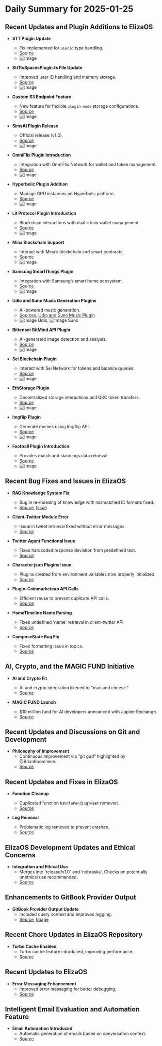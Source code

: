 # Daily Summary for 2025-01-25

## Recent Updates and Plugin Additions to ElizaOS

- **STT Plugin Update**
  - Fix implemented for `userId` type handling.
  - [Source](https://github.com/elizaOS/eliza/commit/c0529a07995f7b06bb1add5a4b837ced1cc64ca3)
  - ![Image](https://opengraph.githubassets.com/1/elizaOS/eliza/commit/c0529a07995f7b06bb1add5a4b837ced1cc64ca3)
  
- **SttTtsSpacesPlugin.ts File Update**
  - Improved user ID handling and memory storage.
  - [Source](https://github.com/elizaOS/eliza/commit/52dad5ff584b2465d4157ccc0cf2c6e14f6ed492)
  - ![Image](https://opengraph.githubassets.com/1/elizaOS/eliza/commit/52dad5ff584b2465d4157ccc0cf2c6e14f6ed492)

- **Custom S3 Endpoint Feature**
  - New feature for flexible `plugin-node` storage configurations.
  - [Source](https://github.com/elizaOS/eliza/commit/a20d512e92da89db61eb249a5107edee13bd2bb3)
  - ![Image](https://opengraph.githubassets.com/1/elizaOS/eliza/commit/a20d512e92da89db61eb249a5107edee13bd2bb3)

- **SimsAI Plugin Release**
  - Official release (v1.0).
  - [Source](https://github.com/elizaOS/eliza/commit/4da4eb1d37cac422e4b4dcef2db4f9992fc00d5c)
  - ![Image](https://opengraph.githubassets.com/1/elizaOS/eliza/commit/4da4eb1d37cac422e4b4dcef2db4f9992fc00d5c)

- **OmniFlix Plugin Introduction**
  - Integration with OmniFlix Network for wallet and token management.
  - [Source](https://github.com/elizaOS/eliza/commit/0497c71e55edad056d817b0cc75cfd2e4f0fdc73)
  - ![Image](https://opengraph.githubassets.com/1/elizaOS/eliza/commit/0497c71e55edad056d817b0cc75cfd2e4f0fdc73)

- **Hyperbolic Plugin Addition**
  - Manage GPU instances on Hyperbolic platform.
  - [Source](https://github.com/elizaOS/eliza/pull/2701)
  - ![Image](https://opengraph.githubassets.com/1/elizaOS/eliza/pull/2701)

- **Lit Protocol Plugin Introduction**
  - Blockchain interactions with dual-chain wallet management.
  - [Source](https://github.com/elizaOS/eliza/pull/2703)
  - ![Image](https://opengraph.githubassets.com/1/elizaOS/eliza/pull/2703)

- **Mina Blockchain Support**
  - Interact with Mina’s blockchain and smart contracts.
  - [Source](https://github.com/elizaOS/eliza/pull/2702)
  - ![Image](https://opengraph.githubassets.com/1/elizaOS/eliza/pull/2702)

- **Samsung SmartThings Plugin**
  - Integration with Samsung’s smart home ecosystem.
  - [Source](https://github.com/elizaOS/eliza/commit/c9c7434405b7f44dd2cf15ba83a85a09a09690f0)
  - ![Image](https://opengraph.githubassets.com/1/elizaOS/eliza/commit/c9c7434405b7f44dd2cf15ba83a85a09a09690f0)

- **Udio and Suno Music Generation Plugins**
  - AI-powered music generation.
  - [Sources](https://github.com/elizaOS/eliza/commit/ec07774fc13d9896b813cfa954890f3aad2a9263), [Udio and Suno Music Plugin](https://github.com/elizaOS/eliza/commit/465ec6c47ef621d410db42a644433eaa6de0c92e)
  - ![Image Udio](https://opengraph.githubassets.com/1/elizaOS/eliza/commit/ec07774fc13d9896b813cfa954890f3aad2a9263), ![Image Suno](https://opengraph.githubassets.com/1/elizaOS/eliza/commit/465ec6c47ef621d410db42a644433eaa6de0c92e)

- **Bittensor BitMind API Plugin**
  - AI-generated image detection and analysis.
  - [Source](https://github.com/elizaOS/eliza/pull/2682)
  - ![Image](https://opengraph.githubassets.com/1/elizaOS/eliza/pull/2682)

- **Sei Blockchain Plugin**
  - Interact with Sei Network for tokens and balance queries.
  - [Source](https://github.com/elizaOS/eliza/pull/2720)
  - ![Image](https://opengraph.githubassets.com/1/elizaOS/eliza/pull/2720)

- **EthStorage Plugin**
  - Decentralized storage interactions and QKC token transfers.
  - [Source](https://github.com/elizaOS/eliza/pull/2692)
  - ![Image](https://opengraph.githubassets.com/1/elizaOS/eliza/pull/2692)

- **Imgflip Plugin**
  - Generate memes using Imgflip API.
  - [Source](https://github.com/elizaOS/eliza/pull/2711)
  - ![Image](https://opengraph.githubassets.com/1/elizaOS/eliza/pull/2711)

- **Football Plugin Introduction**
  - Provides match and standings data retrieval.
  - [Source](https://github.com/elizaOS/eliza/commit/0afde97d1002a291af20f3e74da8d74f53cf391e)
  - ![Image](https://opengraph.githubassets.com/1/elizaOS/eliza/commit/0afde97d1002a291af20f3e74da8d74f53cf391e)

## Recent Bug Fixes and Issues in ElizaOS

- **RAG Knowledge System Fix**
  - Bug in re-indexing of knowledge with mismatched ID formats fixed.
  - [Source](https://github.com/elizaOS/eliza/commit/02f61148f67793ec61f31d7f92dbd746398fe553), [Issue](https://github.com/elizaOS/eliza/issues/2689)

- **Client-Twitter Module Error**
  - Issue in tweet retrieval fixed without error messages.
  - [Source](https://github.com/elizaOS/eliza/issues/2700)

- **Twitter Agent Functional Issue**
  - Fixed hardcoded response deviation from predefined text.
  - [Source](https://github.com/elizaOS/eliza/issues/2697)

- **Character.json Plugins Issue**
  - Plugins created from environment variables now properly initialized.
  - [Source](https://github.com/elizaOS/eliza/issues/2695)

- **Plugin-Coinmarketcap API Calls**
  - Efficient reuse to prevent duplicate API calls.
  - [Source](https://github.com/elizaOS/eliza/issues/2688)

- **HomeTimeline Name Parsing**
  - Fixed undefined 'name' retrieval in client-twitter API.
  - [Source](https://github.com/elizaOS/eliza/commit/819d808fce2300a27a6269a2189fae637062a6d7)

- **ComposeState Bug Fix**
  - Fixed formatting issue in topics.
  - [Source](https://github.com/elizaOS/eliza/commit/6bb21e9abe221fc4c6a1587cc91fb5722fe48204)

## AI, Crypto, and the MAGIC FUND Initiative

- **AI and Crypto Fit**
  - AI and crypto integration likened to "mac and cheese."
  - [Source](https://twitter.com/ai16zdao/status/1883056822753661112)

- **MAGIC FUND Launch**
  - $10 million fund for AI developers announced with Jupiter Exchange.
  - [Source](https://twitter.com/shawmakesmagic/status/1883124194013319340)

## Recent Updates and Discussions on Git and Development

- **Philosophy of Improvement**
  - Continuous improvement via "git gud" highlighted by @BrianRoemmele.
  - [Source](https://twitter.com/dankvr/status/1883010628966858952)

## Recent Updates and Fixes in ElizaOS

- **Function Cleanup**
  - Duplicated function `handlePendingTweet` removed.
  - [Source](https://github.com/elizaOS/eliza/commit/49e2ce7359032ae5fa6d2575c29b7ca9adf1635c)

- **Log Removal**
  - Problematic log removed to prevent crashes.
  - [Source](https://github.com/elizaOS/eliza/commit/a0d6f09c0fd9d7eac47af274325ceebfe724c1a4)

## ElizaOS Development Updates and Ethical Concerns

- **Integration and Ethical Use**
  - Merges into 'release/v1.0' and 'nebraska'. Checks on potentially unethical use recommended.
  - [Source](https://github.com/elizaOS/eliza/commit/78b199cdaa8e5edb2ea61bc548ff2e42a19cc7c2)

## Enhancements to GitBook Provider Output

- **GitBook Provider Output Update**
  - Included query context and improved logging.
  - [Source](https://github.com/elizaOS/eliza/commit/b776877be39ecc164102b10b975804204c3f44e9), [Image](https://opengraph.githubassets.com/1/elizaOS/eliza/commit/85dd6721c40bf558aa83864304903704da582312)

## Recent Chore Updates in ElizaOS Repository

- **Turbo Cache Enabled**
  - Turbo cache feature introduced, improving performance.
  - [Source](https://github.com/elizaOS/eliza/pull/2775)

## Recent Updates to ElizaOS

- **Error Messaging Enhancement**
  - Improved error messaging for better debugging.
  - [Source](https://github.com/elizaOS/eliza/commit/2cac5dfa32952f89663fe11b18a9908c3bd7f305)

## Intelligent Email Evaluation and Automation Feature

- **Email Automation Introduced**
  - Automatic generation of emails based on conversation context.
  - [Source](https://github.com/elizaOS/eliza/pull/2709)
